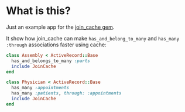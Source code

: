 # What is this?

Just an example app for the [join_cache gem](https://github.com/KevinBongart/join_cache).

It show how join_cache can make `has_and_belong_to_many` and `has_many :through` associations faster using cache:

```ruby
class Assembly < ActiveRecord::Base
  has_and_belongs_to_many :parts
  include JoinCache
end

class Physician < ActiveRecord::Base
  has_many :appointments
  has_many :patients, through: :appointments
  include JoinCache
end
```
